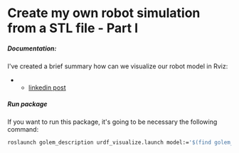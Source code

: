 # Create my own robot simulation from a STL file - Part I

##### Documentation:
I've created a brief summary how can we visualize our robot model in Rviz: 
  - * [linkedin post](https://www.linkedin.com/pulse/create-my-own-robot-simulation-from-stl-file-part-i-franco-delgado/)

##### Run package
If you want to run this package, it's going to be necessary the following command:

```sh
roslaunch golem_description urdf_visualize.launch model:='$(find golem_description)/urdf/golem_simple.urdf'
```
